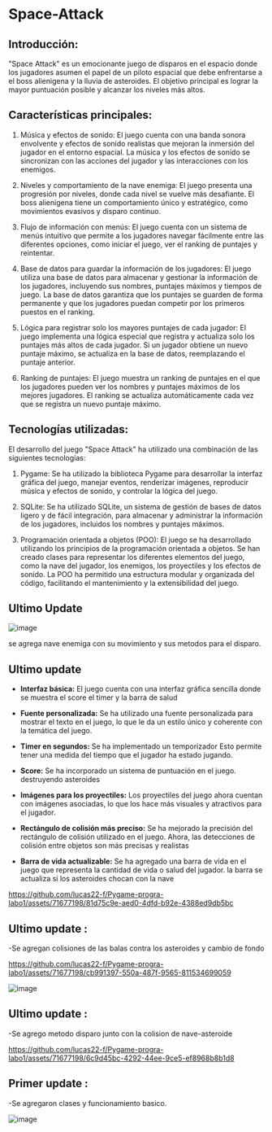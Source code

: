 # Space-Attack
Introducción:
--------------
"Space Attack" es un emocionante juego de disparos en el espacio donde los jugadores asumen el papel de un  piloto espacial que debe enfrentarse a el boss alienigena y la lluvia de asteroides. El objetivo principal es lograr la mayor puntuación posible y alcanzar los niveles más altos.

Características principales:
---------------------------
1. Música y efectos de sonido: El juego cuenta con una banda sonora envolvente y efectos de sonido realistas que mejoran la inmersión del jugador en el entorno espacial. La música y los efectos de sonido se sincronizan con las acciones del jugador y las interacciones con los enemigos.

2. Niveles y comportamiento de la nave enemiga: El juego presenta una progresión por niveles, donde cada nivel se vuelve más desafiante. El boss alienígena tiene  un comportamiento único y estratégico, como movimientos evasivos y disparo continuo.

3. Flujo de información con menús: El juego cuenta con un sistema de menús intuitivo que permite a los jugadores navegar fácilmente entre las diferentes opciones, como iniciar el juego, ver el ranking de puntajes y reintentar. 

4. Base de datos para guardar la información de los jugadores: El juego utiliza una base de datos para almacenar y gestionar la información de los jugadores, incluyendo sus nombres, puntajes máximos y tiempos de juego. La base de datos garantiza que los puntajes se guarden de forma permanente y que los jugadores puedan competir por los primeros puestos en el ranking.

5. Lógica para registrar solo los mayores puntajes de cada jugador: El juego implementa una lógica especial que registra y actualiza solo los puntajes más altos de cada jugador. Si un jugador obtiene un nuevo puntaje máximo, se actualiza en la base de datos, reemplazando el puntaje anterior.

6. Ranking de puntajes: El juego muestra un ranking de puntajes en el que los jugadores pueden ver los nombres y puntajes máximos de los mejores jugadores. El ranking se actualiza automáticamente cada vez que se registra un nuevo puntaje máximo.

Tecnologías utilizadas:
------------------------
El desarrollo del juego "Space Attack" ha utilizado una combinación de las siguientes tecnologías:

1. Pygame: Se ha utilizado la biblioteca Pygame para desarrollar la interfaz gráfica del juego, manejar eventos, renderizar imágenes, reproducir música y efectos de sonido, y controlar la lógica del juego.

2. SQLite: Se ha utilizado SQLite, un sistema de gestión de bases de datos ligero y de fácil integración, para almacenar y administrar la información de los jugadores, incluidos los nombres y puntajes máximos.

3. Programación orientada a objetos (POO): El juego se ha desarrollado utilizando los principios de la programación orientada a objetos. Se han creado clases para representar los diferentes elementos del juego, como la nave del jugador, los enemigos, los proyectiles y los
efectos de sonido. La POO ha permitido una estructura modular y organizada del código, facilitando el mantenimiento y la extensibilidad del juego.
## Ultimo Update

![image](https://github.com/lucas22-f/Pygame-progra-labo1/assets/71677198/895b5bf8-bd65-43d8-bb02-807a43ed6cfc)

se agrega nave enemiga con su movimiento y sus metodos para el disparo.


## Ultimo update

- **Interfaz básica:** El juego cuenta con una interfaz gráfica sencilla donde se muestra el score el timer y la barra de salud 

- **Fuente personalizada:** Se ha utilizado una fuente personalizada para mostrar el texto en el juego, lo que le da un estilo único y coherente con la temática del juego.

- **Timer en segundos:** Se ha implementado un temporizador Esto permite tener una medida del tiempo que el jugador ha estado jugando.

- **Score:** Se ha incorporado un sistema de puntuación en el juego. destruyendo asteroides

- **Imágenes para los proyectiles:** Los proyectiles del juego ahora cuentan con imágenes asociadas, lo que los hace más visuales y atractivos para el jugador. 

- **Rectángulo de colisión más preciso:** Se ha mejorado la precisión del rectángulo de colisión utilizado en el juego. Ahora, las detecciones de colisión entre objetos son más precisas y realistas

- **Barra de vida actualizable:** Se ha agregado una barra de vida en el juego que representa la cantidad de vida o salud del jugador. la barra se actualiza si los asteroides chocan con la nave

https://github.com/lucas22-f/Pygame-progra-labo1/assets/71677198/81d75c9e-aed0-4dfd-b92e-4388ed9db5bc


## Ultimo update : 
-Se agregan colisiones de las balas contra los asteroides y cambio de fondo

https://github.com/lucas22-f/Pygame-progra-labo1/assets/71677198/cb991397-550a-487f-9565-811534699059

![image](https://github.com/lucas22-f/Pygame-progra-labo1/assets/71677198/059abc98-2201-448d-b28a-8c70f653ca5c)


## Ultimo update : 
-Se agrego metodo disparo junto con la colision de nave-asteroide

https://github.com/lucas22-f/Pygame-progra-labo1/assets/71677198/6c9d45bc-4292-44ee-9ce5-ef8968b8b1d8


## Primer update :
-Se agregaron clases y funcionamiento basico. 

![image](https://github.com/lucas22-f/Pygame-progra-labo1/assets/71677198/397f5f88-0a62-470e-a78b-57cc1b6fc536)




